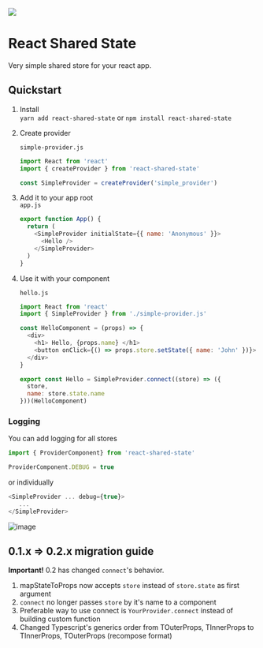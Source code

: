 <a href="https://travis-ci.org/soofty/react-shared-state"><img src="https://travis-ci.org/soofty/react-shared-state.svg?branch=master" /></a>

# React Shared State

Very simple shared store for your react app.

## Quickstart

1. Install  
   `yarn add react-shared-state` or `npm install react-shared-state`

2. Create provider
    
    `simple-provider.js`
    ```javascript
    import React from 'react'
    import { createProvider } from 'react-shared-state'
    
    const SimpleProvider = createProvider('simple_provider')
    ```

3. Add it to your app root  
    `app.js`
    
    ```javascript
    export function App() {
      return (
        <SimpleProvider initialState={{ name: 'Anonymous' }}>
          <Hello />
        </SimpleProvider>
      )
    }
    ```

4. Use it with your component

    `hello.js`
    ```javascript
    import React from 'react'
    import { SimpleProvider } from './simple-provider.js'
    
    const HelloComponent = (props) => {
      <div>
        <h1> Hello, {props.name} </h1>
        <button onClick={() => props.store.setState({ name: 'John' })}>Set Name</button>
      </div>
    }
    
    export const Hello = SimpleProvider.connect((store) => ({
      store,
      name: store.state.name
    }))(HelloComponent) 
    ```


### Logging
You can add logging for all stores

```javascript
import { ProviderComponent} from 'react-shared-state'

ProviderComponent.DEBUG = true
```

or individually

```javascript
<SimpleProvider ... debug={true}>
   ...
</SimpleProvider>
```
![image](https://user-images.githubusercontent.com/29029/30979245-d2b6d146-a485-11e7-81a8-da0982c027b8.png)


## 0.1.x => 0.2.x migration guide

**Important!** 0.2 has changed `connect`'s behavior.

1. mapStateToProps now accepts `store` instead of `store.state` as first argument
2. `connect` no longer passes `store` by it's name to a component
3. Preferable way to use connect is `YourProvider.connect` instead of building custom function
4. Changed Typescript's generics order from TOuterProps, TInnerProps to TInnerProps, TOuterProps (recompose format)


